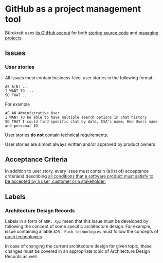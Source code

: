 # GitHub as a project management tool

Bürokratt uses [its GitHub accout](https://github.com/buerokratt) for both [storing source code](https://github.com/orgs/buerokratt/repositories) and [managing projects](https://github.com/orgs/buerokratt/projects?query=is%3Aopen&type=new).


## Issues

### User stories
All issues must contain business-level user stories in the following format:
```
AS A(N) ...
I WANT TO ...
SO THAT ...
```

For example

```
AS AN Administrative User
I WANT TO be able to have multiple search options in chat history
SO THAT I could find specific chat by date, CSA's name, End Users name and personal ID
```

User stories **do not** contain technical requirements.

User stories are almost always written and/or approved by product owners.


## Acceptance Criteria

In addition to user story, every issue must contain (a list of) acceptance criteria(s) describing [all conditions that a software product must satisfy to be accepted by a user, customer or a stakeholder.](https://www.productplan.com/glossary/acceptance-criteria/#:~:text=Acceptance%20Criteria%20Definition%201%3A%20%E2%80%9CConditions,meet.%E2%80%9D%20(via%20Google))


## Labels

### Architecture Design Records

Labels in a form of `ADR: Xyz` mean that this issue must be developed by following the concept of some specific architecture design. For example, issue containing a lable `ADR: Push technologies` must follow the concepts of [push technologies](https://github.com/buerokratt/Buerokratt-onboarding/blob/main/architecture-design-records.md#push-technologies).

In case of changing the current architecture design for given topic, these changes must be covered in an appropriate topic of Architecture Design Records as well.
